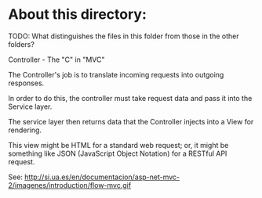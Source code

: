 About this directory:
=====================

TODO: What distinguishes the files in this folder from those in the other folders?

Controller - The "C" in "MVC"

The Controller's job is to translate incoming requests into outgoing responses.

In order to do this, the controller must take request data and pass it into the Service layer.

The service layer then returns data that the Controller injects into a View for rendering.

This view might be HTML for a standard web request; or, it might be something like JSON (JavaScript Object Notation) for
a RESTful API request.

See:
http://si.ua.es/en/documentacion/asp-net-mvc-2/imagenes/introduction/flow-mvc.gif
